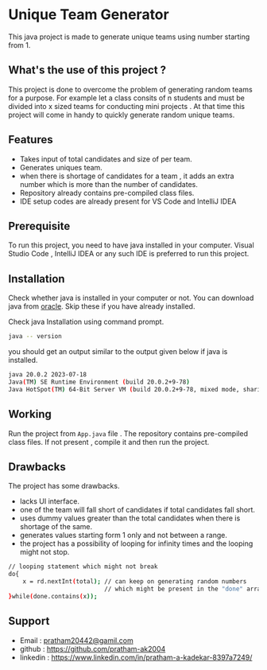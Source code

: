 
# Unique Team Generator

This java project is made to generate unique teams using number starting from 1.

## What's the use of this project ?

This project is done to overcome the problem of generating random teams for a purpose. For example let a class consits of n students and must be divided into x sized teams for conducting mini projects . At that time this project will come in handy to quickly generate random unique teams.

## Features

- Takes input of total candidates and size of per team.
- Generates uniques team.
- when there is shortage of candidates for a team , it adds an extra number which is more than the number of candidates.
- Repository already contains pre-compiled class files.
- IDE setup codes are already present for VS Code and IntelliJ IDEA


## Prerequisite

To run this project, you need to have java installed in your computer. Visual Studio Code , IntelliJ IDEA or any such IDE is preferred to run this project.



## Installation

Check whether java is installed in your computer or not. You can download java from [oracle](https://www.oracle.com/in/java/technologies/downloads/). Skip these if you have already installed.

Check java Installation using command prompt.

```bash
java -- version
```
you should get an output similar to the output given below if java is installed.
```bash
java 20.0.2 2023-07-18
Java(TM) SE Runtime Environment (build 20.0.2+9-78)
Java HotSpot(TM) 64-Bit Server VM (build 20.0.2+9-78, mixed mode, sharing)
```



## Working

Run the project from `App.java` file . The repository contains pre-compiled class files. If not present , compile it and then run the project.



## Drawbacks

The project has some drawbacks.

- lacks UI interface.
- one of the team will fall short of candidates if total candidates fall short.
- uses dummy values greater than the total candidates when there is shortage of the same.
- generates values starting form 1 only and not between a range.
- the project has a possibility of looping for infinity times and the looping might not stop. 
```bash
// looping statement which might not break
do{
    x = rd.nextInt(total); // can keep on generating random numbers 
                           // which might be present in the "done" array
}while(done.contains(x));
```
## Support

- Email : pratham20442@gamil.com 
- github : https://github.com/pratham-ak2004
- linkedin : https://www.linkedin.com/in/pratham-a-kadekar-8397a7249/